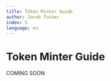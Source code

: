 ```yaml
---
title: Token Minter Guide
author: Jacob Tucker
index: 5
language: en
---
```


# Token Minter Guide

COMING SOON
